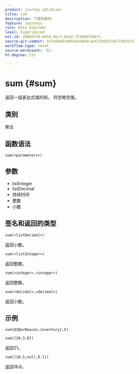 ```yaml
---
product: journey optimizer
title: sum
description: 了解函数和
feature: Journeys
role: Data Engineer
level: Experienced
exl-id: a9085f4d-6434-4bc5-8e5d-3f2b6033defc
source-git-commit: d17e64e03d093a8a459caef2fb0197a5710dfb7d
workflow-type: tm+mt
source-wordcount: '51'
ht-degree: 11%

---
```


# sum {#sum}

返回一组表达式值的和。 将忽略空值。

## 类别

聚合

## 函数语法

`sum(<parameters>)`

## 参数

* listInteger
* listDecimal
* 持续时间
* 整数
* 小数

## 签名和返回的类型

`sum(<listDecimal>)`

返回小数。

`sum(<listInteger>)`

返回整数。

`sum(<integer>,<integer>)`

返回整数。

`sum(<decimal>,<decimal>)`

返回小数。

## 示例

`sum(@{BarBeacon.inventory},5)`

`sum([10,3,8])`

返回21。

`sum([10.5,null,8.1])`

返回18.6。
